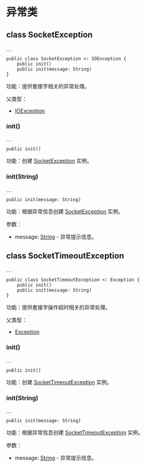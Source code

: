 
# 异常类

## class SocketException
    
    __
    
    public class SocketException <: IOException {
        public init()
        public init(message: String)
    }
    
功能：提供套接字相关的异常处理。

父类型：

  * [IOException](https://docs.cangjie-lang.cn/docs/1.0.1/libs/std/io/io_package_api/io_package_exceptions.html#class-ioexception)

### init\(\)
    
    __
    
    public init()
    
功能：创建 [SocketException](https://docs.cangjie-lang.cn/docs/1.0.1/libs/std/net/net_package_api/net_package_exceptions.html#class-socketexception) 实例。

### init\(String\)
    
    __
    
    public init(message: String)
    
功能：根据异常信息创建 [SocketException](https://docs.cangjie-lang.cn/docs/1.0.1/libs/std/net/net_package_api/net_package_exceptions.html#class-socketexception) 实例。

参数：

  * message: [String](https://docs.cangjie-lang.cn/docs/1.0.1/libs/std/core/core_package_api/core_package_structs.html#struct-string) \- 异常提示信息。

## class SocketTimeoutException
    
    __
    
    public class SocketTimeoutException <: Exception {
        public init()
        public init(message: String)
    }
    
功能：提供套接字操作超时相关的异常处理。

父类型：

  * [Exception](https://docs.cangjie-lang.cn/docs/1.0.1/libs/std/core/core_package_api/core_package_exceptions.html#class-exception)

### init\(\)
    
    __
    
    public init()
    
功能：创建 [SocketTimeoutException](https://docs.cangjie-lang.cn/docs/1.0.1/libs/std/net/net_package_api/net_package_exceptions.html#class-sockettimeoutexception) 实例。

### init\(String\)
    
    __
    
    public init(message: String)
    
功能：根据异常信息创建 [SocketTimeoutException](https://docs.cangjie-lang.cn/docs/1.0.1/libs/std/net/net_package_api/net_package_exceptions.html#class-sockettimeoutexception) 实例。

参数：

  * message: [String](https://docs.cangjie-lang.cn/docs/1.0.1/libs/std/core/core_package_api/core_package_structs.html#struct-string) \- 异常提示信息。